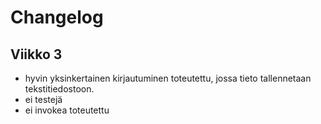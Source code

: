 # Changelog

## Viikko 3
- hyvin yksinkertainen kirjautuminen toteutettu, jossa tieto tallennetaan tekstitiedostoon.
- ei testejä
- ei invokea toteutettu
